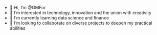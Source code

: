- 👋 Hi, I’m @GMFor
- 👀 I’m interested in technology, innovation and the union with creativity 
- 🌱 I’m currently learning data science and finance
- 💞️ I’m looking to collaborate on diverse projects to deepen my practical abilities
<!---
GMFor/GMFor is a ✨ special ✨ repository because its `README.md` (this file) appears on your GitHub profile.
You can click the Preview link to take a look at your changes.
--->
